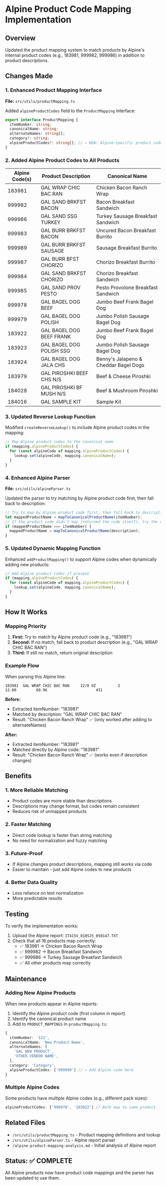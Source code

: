 # Alpine Product Code Mapping Implementation

## Overview
Updated the product mapping system to match products by Alpine's internal product codes (e.g., 183981, 999982, 999986) in addition to product descriptions.

## Changes Made

### 1. Enhanced Product Mapping Interface
**File:** `src/utils/productMapping.ts`

Added `alpineProductCodes` field to the `ProductMapping` interface:
```typescript
export interface ProductMapping {
  itemNumber: string;
  canonicalName: string;
  alternateNames: string[];
  category?: string;
  alpineProductCodes?: string[]; // ← NEW: Alpine-specific product codes
}
```

### 2. Added Alpine Product Codes to All Products

| Alpine Code(s) | Product Description | Canonical Name |
|---------------|---------------------|----------------|
| 183981 | GAL WRAP CHIC BAC RAN | Chicken Bacon Ranch Wrap |
| 999982 | GAL SAND BRKFST BACON | Bacon Breakfast Sandwich |
| 999986 | GAL SAND SSG TURKEY | Turkey Sausage Breakfast Sandwich |
| 999983 | GAL BURR BRKFST BACON | Uncured Bacon Breakfast Burrito |
| 999989 | GAL BURR BRKFST SAUSAGE | Sausage Breakfast Burrito |
| 999987 | GAL BURR BFST CHORIZO | Chorizo Breakfast Burrito |
| 999984 | GAL SAND BRKFST CHORIZO | Chorizo Breakfast Sandwich |
| 999985 | GAL SAND PROV PESTO | Pesto Provolone Breakfast Sandwich |
| 999978 | GAL BAGEL DOG BEEF | Jumbo Beef Frank Bagel Dog |
| 999979 | GAL BAGEL DOG POLISH | Jumbo Polish Sausage Bagel Dog |
| 183922 | GAL BAGEL DOG BEEF FRANK | Jumbo Beef Frank Bagel Dog |
| 183923 | GAL BAGEL DOG POLISH SSG | Jumbo Polish Sausage Bagel Dog |
| 183924 | GAL BAGEL DOG JALA CHS | Benny's Jalapeno & Cheddar Bagel Dogs |
| 183979 | GAL PIROSHKI BEEF CHS N/S | Beef & Cheese Piroshki |
| 184028 | GAL PIROSHKI BF MUSH N/S | Beef & Mushroom Piroshki |
| 184016 | GAL SAMPLE KIT | Sample Kit |

### 3. Updated Reverse Lookup Function

Modified `createReverseLookup()` to include Alpine product codes in the mapping:
```typescript
// Map Alpine product codes to the canonical name
if (mapping.alpineProductCodes) {
  for (const alpineCode of mapping.alpineProductCodes) {
    lookup.set(alpineCode, mapping.canonicalName);
  }
}
```

### 4. Enhanced Alpine Parser
**File:** `src/utils/alpineParser.ts`

Updated the parser to try matching by Alpine product code first, then fall back to description:
```typescript
// Try to map by Alpine product code first, then fall back to description
let mappedProductName = mapToCanonicalProductName(itemNumber);
// If the product code didn't map (returned the code itself), try the description
if (mappedProductName === itemNumber) {
  mappedProductName = mapToCanonicalProductName(description);
}
```

### 5. Updated Dynamic Mapping Function

Enhanced `addProductMapping()` to support Alpine codes when dynamically adding new products:
```typescript
// Add Alpine product codes if present
if (mapping.alpineProductCodes) {
  for (const alpineCode of mapping.alpineProductCodes) {
    lookup.set(alpineCode, mapping.canonicalName);
  }
}
```

## How It Works

### Mapping Priority
1. **First:** Try to match by Alpine product code (e.g., "183981")
2. **Second:** If no match, fall back to product description (e.g., "GAL WRAP CHIC BAC RAN")
3. **Third:** If still no match, return original description

### Example Flow
When parsing this Alpine line:
```
183981  GAL WRAP CHIC BAC RAN     12/8 OZ          2                 12.00         60.96                      431
```

**Before:**
- Extracted itemNumber: "183981"
- Matched by description: "GAL WRAP CHIC BAC RAN"
- Result: "Chicken Bacon Ranch Wrap" ✅ (only worked after adding to alternateNames)

**After:**
- Extracted itemNumber: "183981"
- Matched directly by Alpine code: "183981"
- Result: "Chicken Bacon Ranch Wrap" ✅ (works even if description changes)

## Benefits

### 1. More Reliable Matching
- Product codes are more stable than descriptions
- Descriptions may change format, but codes remain consistent
- Reduces risk of unmapped products

### 2. Faster Matching
- Direct code lookup is faster than string matching
- No need for normalization and fuzzy matching

### 3. Future-Proof
- If Alpine changes product descriptions, mapping still works via code
- Easier to maintain - just add Alpine codes to new products

### 4. Better Data Quality
- Less reliance on text normalization
- More predictable results

## Testing

To verify the implementation works:

1. Upload the Alpine report: `IT415V_010525_050147.TXT`
2. Check that all 16 products map correctly:
   - ✅ 183981 → Chicken Bacon Ranch Wrap
   - ✅ 999982 → Bacon Breakfast Sandwich
   - ✅ 999986 → Turkey Sausage Breakfast Sandwich
   - ✅ All other products map correctly

## Maintenance

### Adding New Alpine Products

When new products appear in Alpine reports:

1. Identify the Alpine product code (first column in report)
2. Identify the canonical product name
3. Add to `PRODUCT_MAPPINGS` in `productMapping.ts`:

```typescript
{
  itemNumber: '123',
  canonicalName: 'New Product Name',
  alternateNames: [
    'GAL NEW PRODUCT',
    'OTHER VENDOR NAME',
  ],
  category: 'Category',
  alpineProductCodes: ['999999'] // ← Add Alpine code here
}
```

### Multiple Alpine Codes

Some products have multiple Alpine codes (e.g., different pack sizes):
```typescript
alpineProductCodes: ['999978', '183922'] // Both map to same product
```

## Related Files

- `/src/utils/productMapping.ts` - Product mapping definitions and lookup
- `/src/utils/alpineParser.ts` - Alpine report parser
- `/alpine-product-mapping-analysis.md` - Initial analysis of Alpine report

## Status: ✅ COMPLETE

All Alpine products now have product code mappings and the parser has been updated to use them.

